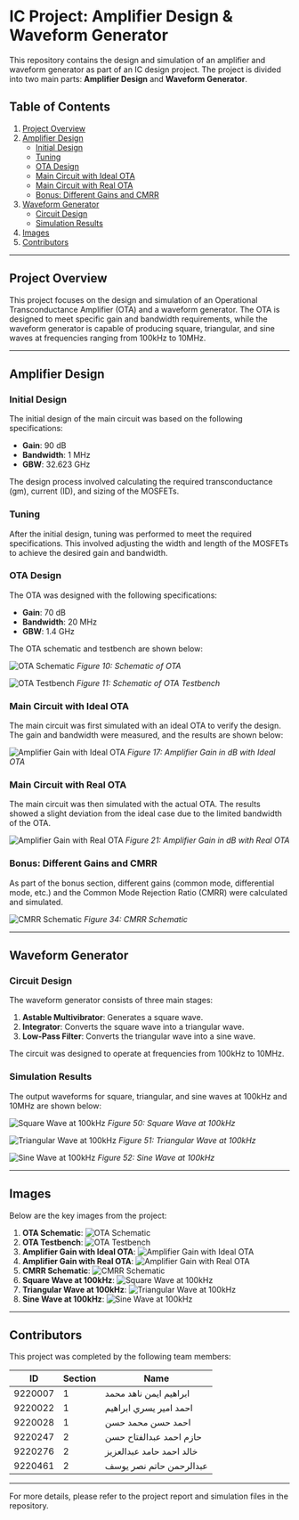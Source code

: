 # IC Project: Amplifier Design & Waveform Generator

This repository contains the design and simulation of an amplifier and waveform generator as part of an IC design project. The project is divided into two main parts: **Amplifier Design** and **Waveform Generator**.

## Table of Contents
1. [Project Overview](#project-overview)
2. [Amplifier Design](#amplifier-design)
   - [Initial Design](#initial-design)
   - [Tuning](#tuning)
   - [OTA Design](#ota-design)
   - [Main Circuit with Ideal OTA](#main-circuit-with-ideal-ota)
   - [Main Circuit with Real OTA](#main-circuit-with-real-ota)
   - [Bonus: Different Gains and CMRR](#bonus-different-gains-and-cmrr)
3. [Waveform Generator](#waveform-generator)
   - [Circuit Design](#circuit-design)
   - [Simulation Results](#simulation-results)
4. [Images](#images)
5. [Contributors](#contributors)

---

## Project Overview

This project focuses on the design and simulation of an Operational Transconductance Amplifier (OTA) and a waveform generator. The OTA is designed to meet specific gain and bandwidth requirements, while the waveform generator is capable of producing square, triangular, and sine waves at frequencies ranging from 100kHz to 10MHz.

---

## Amplifier Design

### Initial Design
The initial design of the main circuit was based on the following specifications:
- **Gain**: 90 dB
- **Bandwidth**: 1 MHz
- **GBW**: 32.623 GHz

The design process involved calculating the required transconductance (gm), current (ID), and sizing of the MOSFETs.

### Tuning
After the initial design, tuning was performed to meet the required specifications. This involved adjusting the width and length of the MOSFETs to achieve the desired gain and bandwidth.

### OTA Design
The OTA was designed with the following specifications:
- **Gain**: 70 dB
- **Bandwidth**: 20 MHz
- **GBW**: 1.4 GHz

The OTA schematic and testbench are shown below:

![OTA Schematic](images/ota_schematic.png)
*Figure 10: Schematic of OTA*

![OTA Testbench](images/ota_testbench.png)
*Figure 11: Schematic of OTA Testbench*

### Main Circuit with Ideal OTA
The main circuit was first simulated with an ideal OTA to verify the design. The gain and bandwidth were measured, and the results are shown below:

![Amplifier Gain with Ideal OTA](images/amplifier_gain_ideal_ota.png)
*Figure 17: Amplifier Gain in dB with Ideal OTA*

### Main Circuit with Real OTA
The main circuit was then simulated with the actual OTA. The results showed a slight deviation from the ideal case due to the limited bandwidth of the OTA.

![Amplifier Gain with Real OTA](images/amplifier_gain_real_ota.png)
*Figure 21: Amplifier Gain in dB with Real OTA*

### Bonus: Different Gains and CMRR
As part of the bonus section, different gains (common mode, differential mode, etc.) and the Common Mode Rejection Ratio (CMRR) were calculated and simulated.

![CMRR Schematic](images/cmrr_schematic.png)
*Figure 34: CMRR Schematic*

---

## Waveform Generator

### Circuit Design
The waveform generator consists of three main stages:
1. **Astable Multivibrator**: Generates a square wave.
2. **Integrator**: Converts the square wave into a triangular wave.
3. **Low-Pass Filter**: Converts the triangular wave into a sine wave.

The circuit was designed to operate at frequencies from 100kHz to 10MHz.

### Simulation Results
The output waveforms for square, triangular, and sine waves at 100kHz and 10MHz are shown below:

![Square Wave at 100kHz](images/square_wave_100kHz.png)
*Figure 50: Square Wave at 100kHz*

![Triangular Wave at 100kHz](images/triangular_wave_100kHz.png)
*Figure 51: Triangular Wave at 100kHz*

![Sine Wave at 100kHz](images/sine_wave_100kHz.png)
*Figure 52: Sine Wave at 100kHz*

---

## Images

Below are the key images from the project:

1. **OTA Schematic**: ![OTA Schematic](images/ota_schematic.png)
2. **OTA Testbench**: ![OTA Testbench](images/ota_testbench.png)
3. **Amplifier Gain with Ideal OTA**: ![Amplifier Gain with Ideal OTA](images/amplifier_gain_ideal_ota.png)
4. **Amplifier Gain with Real OTA**: ![Amplifier Gain with Real OTA](images/amplifier_gain_real_ota.png)
5. **CMRR Schematic**: ![CMRR Schematic](images/cmrr_schematic.png)
6. **Square Wave at 100kHz**: ![Square Wave at 100kHz](images/square_wave_100kHz.png)
7. **Triangular Wave at 100kHz**: ![Triangular Wave at 100kHz](images/triangular_wave_100kHz.png)
8. **Sine Wave at 100kHz**: ![Sine Wave at 100kHz](images/sine_wave_100kHz.png)

---

## Contributors

This project was completed by the following team members:

| ID       | Section | Name                          |
|----------|---------|-------------------------------|
| 9220007  | 1       | ابراهيم ايمن ناهد محمد         |
| 9220022  | 1       | احمد امير يسري ابراهيم         |
| 9220028  | 1       | احمد حسن محمد حسن             |
| 9220247  | 2       | حازم احمد عبدالفتاح حسن       |
| 9220276  | 2       | خالد احمد حامد عبدالعزيز       |
| 9220461  | 2       | عبدالرحمن حاتم نصر يوسف       |

---

For more details, please refer to the project report and simulation files in the repository.
